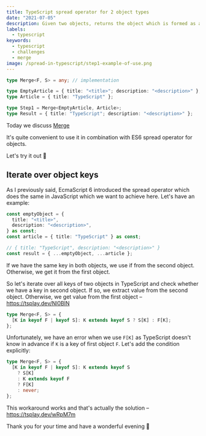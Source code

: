 ```yaml
---
title: TypeScript spread operator for 2 object types
date: "2021-07-05"
description: Given two objects, returns the object which is formed as a spread of two objects in TypeScript
labels:
  - typescript
keywords:
  - typescript
  - challenges
  - merge
image: /spread-in-typescript/step1-example-of-use.png
---
```


```typescript title="Example of Merge use"
type Merge<F, S> = any; // implementation

type EmptyArticle = { title: "<title>"; description: "<description>" };
type Article = { title: "TypeScript" };

type Step1 = Merge<EmptyArticle, Article>;
type Result = { title: "TypeScript"; description: "<description>" };
```

Today we discuss [Merge](https://github.com/type-challenges/type-challenges/blob/master/questions/599-medium-merge/README.md)

It's quite convenient to use it in combination with ES6 spread operator for objects.

Let's try it out 🚀

## Iterate over object keys

As I previously said, EcmaScript 6 introduced the spread operator which does the same in JavaScript which we want to achieve here. Let's have an example:

```typescript title="Spread in JavaScript"
const emptyObject = {
  title: "<title>",
  description: "<description>",
} as const;
const article = { title: "TypeScript" } as const;

// { title: "TypeScript", description: "<description>" }
const result = { ...emptyObject, ...article };
```

If we have the same key in both objects, we use if from the second object. Otherwise, we get it from the first object.

So let's iterate over all keys of two objects in TypeScript and check whether we have a key in second object. If so, we extract value from the second object. Otherwise, we get value from the first object – https://tsplay.dev/Nl0BlN

```typescript title="Merge, version 1"
type Merge<F, S> = {
  [K in keyof F | keyof S]: K extends keyof S ? S[K] : F[K];
};
```

Unfortunately, we have an error when we use `F[K]` as TypeScript doesn't know in advance if `K` is a key of first object `F`. Let's add the condition explicitly:

```typescript title="Merge, final version"
type Merge<F, S> = {
  [K in keyof F | keyof S]: K extends keyof S
    ? S[K]
    : K extends keyof F
    ? F[K]
    : never;
};
```

This workaround works and that's actually the solution – https://tsplay.dev/wRpM7m

Thank you for your time and have a wonderful evening 🌇
